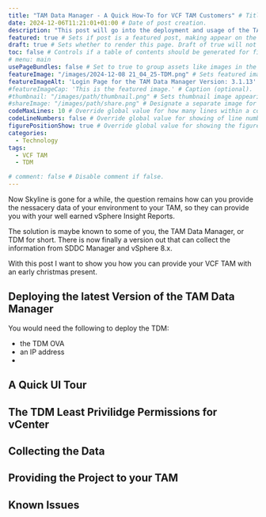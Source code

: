```yaml
---
title: "TAM Data Manager - A Quick How-To for VCF TAM Customers" # Title of the blog post.
date: 2024-12-06T11:21:01+01:00 # Date of post creation.
description: "This post will go into the deployment and usage of the TAM Data Manager" # Description used for search engine.
featured: true # Sets if post is a featured post, making appear on the home page side bar.
draft: true # Sets whether to render this page. Draft of true will not be rendered.
toc: false # Controls if a table of contents should be generated for first-level links automatically.
# menu: main
usePageBundles: false # Set to true to group assets like images in the same folder as this post.
featureImage: "/images/2024-12-08 21_04_25-TDM.png" # Sets featured image on blog post.
featureImageAlt: 'Login Page for the TAM Data Manager Version: 3.1.13' # Alternative text for featured image.
#featureImageCap: 'This is the featured image.' # Caption (optional).
#thumbnail: "/images/path/thumbnail.png" # Sets thumbnail image appearing inside card on homepage.
#shareImage: "/images/path/share.png" # Designate a separate image for social media sharing.
codeMaxLines: 10 # Override global value for how many lines within a code block before auto-collapsing.
codeLineNumbers: false # Override global value for showing of line numbers within code block.
figurePositionShow: true # Override global value for showing the figure label.
categories:
  - Technology
tags:
  - VCF TAM
  - TDM

# comment: false # Disable comment if false.
---
```


Now Skyline is gone for a while, the question remains how can you provide the nessacery data of your environment to your TAM, so they can provide you with your well earned vSphere Insight Reports.

The solution is maybe known to some of you, the TAM Data Manager, or TDM for short. There is now finally a version out that can collect the information from SDDC Manager and vSphere 8.x.

With this post I want to show you how you can provide your VCF TAM with an early christmas present.

## Deploying the latest Version of the TAM Data Manager

You would need the following to deploy the TDM:

- the TDM OVA
- an IP address
- 

## A Quick UI Tour

## The TDM Least Privilidge Permissions for vCenter

## Collecting the Data

## Providing the Project to your TAM

## Known Issues